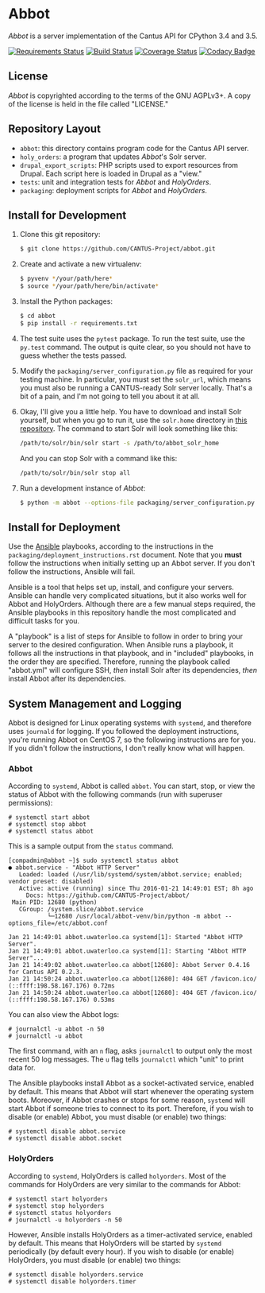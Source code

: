 # Abbot

*Abbot* is a server implementation of the Cantus API for CPython 3.4 and 3.5.

[![Requirements Status](https://img.shields.io/requires/github/CANTUS-Project/abbot.svg?style=flat-square)](https://requires.io/github/CANTUS-Project/abbot/requirements/?branch=master)
[![Build Status](https://img.shields.io/travis/CANTUS-Project/abbot.svg?style=flat-square)](https://travis-ci.org/CANTUS-Project/abbot)
[![Coverage Status](https://img.shields.io/coveralls/CANTUS-Project/abbot.svg?style=flat-square)](https://coveralls.io/github/CANTUS-Project/abbot?branch=master)
[![Codacy Badge](https://api.codacy.com/project/badge/Grade/03dab52413a34daeacb6de020a823273)](https://www.codacy.com/app/christopher/abbot)


## License

*Abbot* is copyrighted according to the terms of the GNU AGPLv3+. A copy of the license is held in
the file called "LICENSE."


## Repository Layout

- ``abbot``: this directory contains program code for the Cantus API server.
- ``holy_orders``: a program that updates *Abbot*'s Solr server.
- ``drupal_export_scripts``: PHP scripts used to export resources from Drupal. Each script here is
  loaded in Drupal as a "view."
- ``tests``: unit and integration tests for *Abbot* and *HolyOrders*.
- ``packaging``: deployment scripts for *Abbot* and *HolyOrders*.


## Install for Development

1. Clone this git repository:

    ```bash
    $ git clone https://github.com/CANTUS-Project/abbot.git
    ```

1. Create and activate a new virtualenv:

    ```bash
    $ pyvenv */your/path/here*
    $ source */your/path/here/bin/activate*
    ```

1. Install the Python packages:

    ```bash
    $ cd abbot
    $ pip install -r requirements.txt
    ```

1. The test suite uses the ``pytest`` package. To run the test suite, use the ``py.test`` command.
    The output is quite clear, so you should not have to guess whether the tests passed.

1. Modify the ``packaging/server_configuration.py`` file as required for your testing machine. In
    particular, you must set the ``solr_url``, which means you must also be running a CANTUS-ready
    Solr server locally. That's a bit of a pain, and I'm not going to tell you about it at all.

1. Okay, I'll give you a little help. You have to download and install Solr yourself, but when you
    go to run it, use the ``solr.home`` directory in
    [this repository](https://github.com/CANTUS-Project/abbot_solr_home). The command to start Solr
    will look something like this:

    ```bash
    /path/to/solr/bin/solr start -s /path/to/abbot_solr_home
    ```

    And you can stop Solr with a command like this:

    ```bash
    /path/to/solr/bin/solr stop all
    ```

1. Run a development instance of *Abbot*:

   ```bash
   $ python -m abbot --options-file packaging/server_configuration.py
   ```


## Install for Deployment

Use the [Ansible](http://www.ansible.com/) playbooks, according to the instructions in the
``packaging/deployment_instructions.rst`` document. Note that you **must** follow the instructions
when initially setting up an Abbot server.  If you don't follow the instructions, Ansible will fail.

Ansible is a tool that helps set up, install, and configure your servers. Ansible can handle very
complicated situations, but it also works well for Abbot and HolyOrders. Although there are a few
manual steps required, the Ansible playbooks in this repository handle the most complicated and
difficult tasks for you.

A "playbook" is a list of steps for Ansible to follow in order to bring your server to the desired
configuration. When Ansible runs a playbook, it follows all the instructions in that playbook, and
in "included" playbooks, in the order they are specified. Therefore, running the playbook called
"abbot.yml" will configure SSH, *then* install Solr after its dependencies, *then* install Abbot
after its dependencies.


## System Management and Logging

Abbot is designed for Linux operating systems with ``systemd``, and therefore uses ``journald`` for
logging. If you followed the deployment instructions, you're running Abbot on CentOS 7, so the
following instructions are for you. If you didn't follow the instructions, I don't really know what
will happen.

### Abbot

According to ``systemd``, Abbot is called ``abbot``. You can start, stop, or view the status of
Abbot with the following commands (run with superuser permissions):

```
# systemctl start abbot
# systemctl stop abbot
# systemctl status abbot
```

This is a sample output from the ``status`` command.

```
[compadmin@abbot ~]$ sudo systemctl status abbot
● abbot.service - "Abbot HTTP Server"
   Loaded: loaded (/usr/lib/systemd/system/abbot.service; enabled; vendor preset: disabled)
   Active: active (running) since Thu 2016-01-21 14:49:01 EST; 8h ago
     Docs: https://github.com/CANTUS-Project/abbot/
 Main PID: 12680 (python)
   CGroup: /system.slice/abbot.service
           └─12680 /usr/local/abbot-venv/bin/python -m abbot --options_file=/etc/abbot.conf

Jan 21 14:49:01 abbot.uwaterloo.ca systemd[1]: Started "Abbot HTTP Server".
Jan 21 14:49:01 abbot.uwaterloo.ca systemd[1]: Starting "Abbot HTTP Server"...
Jan 21 14:49:02 abbot.uwaterloo.ca abbot[12680]: Abbot Server 0.4.16 for Cantus API 0.2.3.
Jan 21 14:50:24 abbot.uwaterloo.ca abbot[12680]: 404 GET /favicon.ico/ (::ffff:198.58.167.176) 0.72ms
Jan 21 14:50:24 abbot.uwaterloo.ca abbot[12680]: 404 GET /favicon.ico/ (::ffff:198.58.167.176) 0.53ms
```

You can also view the Abbot logs:

```
# journalctl -u abbot -n 50
# journalctl -u abbot
```

The first command, with an ``n`` flag, asks ``journalctl`` to output only the most recent 50 log
messages. The ``u`` flag tells ``journalctl`` which "unit" to print data for.

The Ansible playbooks install Abbot as a socket-activated service, enabled by default. This means
that Abbot will start whenever the operating system boots. Moreover, if Abbot crashes or stops for
some reason, ``systemd`` will start Abbot if someone tries to connect to its port. Therefore, if
you wish to disable (or enable) Abbot, you must disable (or enable) two things:

```
# systemctl disable abbot.service
# systemctl disable abbot.socket
```


### HolyOrders

According to ``systemd``, HolyOrders is called ``holyorders``. Most of the commands for HolyOrders
are very similar to the commands for Abbot:

```
# systemctl start holyorders
# systemctl stop holyorders
# systemctl status holyorders
# journalctl -u holyorders -n 50
```

However, Ansible installs HolyOrders as a timer-activated service, enabled by default. This means
that HolyOrders will be started by ``systemd`` periodically (by default every hour). If you wish to
disable (or enable) HolyOrders, you must disable (or enable) two things:

```
# systemctl disable holyorders.service
# systemctl disable holyorders.timer
```
